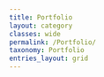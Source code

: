 ```yaml
---
title: Portfolio
layout: category
classes: wide
permalink: /Portfolio/
taxonomy: Portfolio
entries_layout: grid
---
```

